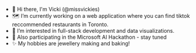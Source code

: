 - 👋 Hi there, I'm Vicki (@missvickies)
- 🗺 I’m currently working on a web application where you can find tiktok reccommended restaurants in Toronto.
- 👀 I’m interested in full-stack development and data visualizations. 
- 🌱 Also participating in the Microsoft AI Hackathon - stay tuned
- ✨ My hobbies are jewellery making and baking!
